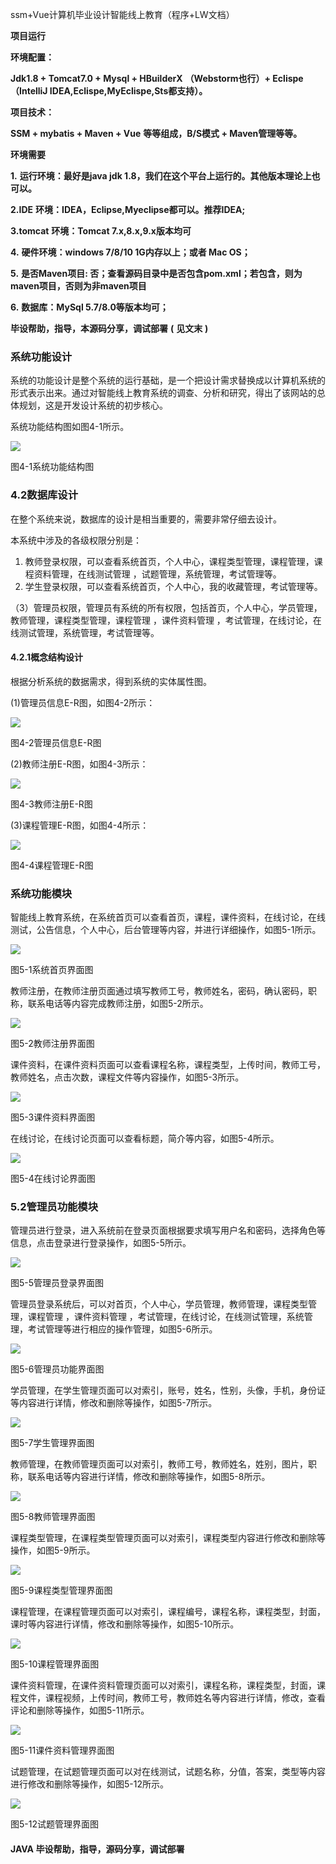ssm+Vue计算机毕业设计智能线上教育（程序+LW文档）

**项目运行**

**环境配置：**

**Jdk1.8 + Tomcat7.0 + Mysql + HBuilderX** **（Webstorm也行）+ Eclispe（IntelliJ
IDEA,Eclispe,MyEclispe,Sts都支持）。**

**项目技术：**

**SSM + mybatis + Maven + Vue** **等等组成，B/S模式 + Maven管理等等。**

**环境需要**

**1.** **运行环境：最好是java jdk 1.8，我们在这个平台上运行的。其他版本理论上也可以。**

**2.IDE** **环境：IDEA，Eclipse,Myeclipse都可以。推荐IDEA;**

**3.tomcat** **环境：Tomcat 7.x,8.x,9.x版本均可**

**4.** **硬件环境：windows 7/8/10 1G内存以上；或者 Mac OS；**

**5.** **是否Maven项目: 否；查看源码目录中是否包含pom.xml；若包含，则为maven项目，否则为非maven项目**

**6.** **数据库：MySql 5.7/8.0等版本均可；**

**毕设帮助，指导，本源码分享，调试部署** **(** **见文末** **)**

### 系统功能设计

系统的功能设计是整个系统的运行基础，是一个把设计需求替换成以计算机系统的形式表示出来。通过对智能线上教育系统的调查、分析和研究，得出了该网站的总体规划，这是开发设计系统的初步核心。

系统功能结构图如图4-1所示。

![](./res/b07d186da70d4c79bb518fd5db8ead90.png)

图4-1系统功能结构图

### 4.2数据库设计

在整个系统来说，数据库的设计是相当重要的，需要非常仔细去设计。

本系统中涉及的各级权限分别是：

  1. 教师登录权限，可以查看系统首页，个人中心，课程类型管理，课程管理，课程资料管理，在线测试管理 ，试题管理，系统管理，考试管理等。
  2. 学生登录权限，可以查看系统首页，个人中心，我的收藏管理，考试管理等。

（3）管理员权限，管理员有系统的所有权限，包括首页，个人中心，学员管理，教师管理，课程类型管理，课程管理 ，课件资料管理
，考试管理，在线讨论，在线测试管理，系统管理，考试管理等。

#### 4.2.1概念结构设计

根据分析系统的数据需求，得到系统的实体属性图。

(1)管理员信息E-R图，如图4-2所示：

![](./res/cc525397c04b42f2b5939ae2155431f7.png)

图4-2管理员信息E-R图

(2)教师注册E-R图，如图4-3所示：

![](./res/2c5ed3947c274dc1936c80f9e67b305f.png)

图4-3教师注册E-R图

(3)课程管理E-R图，如图4-4所示：

![](./res/d1d0a2ab402843a7bbf11cb539f09f7e.png)

图4-4课程管理E-R图

### 系统功能模块

智能线上教育系统，在系统首页可以查看首页，课程，课件资料，在线讨论，在线测试，公告信息，个人中心，后台管理等内容，并进行详细操作，如图5-1所示。

![](./res/b24cb23dcbdc43b892a14c62cb63509b.png)

图5-1系统首页界面图

教师注册，在教师注册页面通过填写教师工号，教师姓名，密码，确认密码，职称，联系电话等内容完成教师注册，如图5-2所示。

![](./res/da2f025dd31d49f5b7a88692662dfdb1.png)

图5-2教师注册界面图

课件资料，在课件资料页面可以查看课程名称，课程类型，上传时间，教师工号，教师姓名，点击次数，课程文件等内容操作，如图5-3所示。

![](./res/0382fbe27790440bac535907c8139902.png)

图5-3课件资料界面图

在线讨论，在线讨论页面可以查看标题，简介等内容，如图5-4所示。

![](./res/7905c33219ba4045812ea2bb0d7179f9.png)

图5-4在线讨论界面图

### 5.2管理员功能模块

管理员进行登录，进入系统前在登录页面根据要求填写用户名和密码，选择角色等信息，点击登录进行登录操作，如图5-5所示。

![](./res/084ccdf3be414e65be7de7361db3141c.png)

图5-5管理员登录界面图

管理员登录系统后，可以对首页，个人中心，学员管理，教师管理，课程类型管理，课程管理 ，课件资料管理
，考试管理，在线讨论，在线测试管理，系统管理，考试管理等进行相应的操作管理，如图5-6所示。

![](./res/8e2993a050b240f5adf25281cc5e77c4.png)

图5-6管理员功能界面图

学员管理，在学生管理页面可以对索引，账号，姓名，性别，头像，手机，身份证等内容进行详情，修改和删除等操作，如图5-7所示。

![](./res/668675084bc242b38dc07a83ee4eb936.png)

图5-7学生管理界面图

教师管理，在教师管理页面可以对索引，教师工号，教师姓名，姓别，图片，职称，联系电话等内容进行详情，修改和删除等操作，如图5-8所示。

![](./res/6555b60c14814c09b6798fa42333c55d.png)

图5-8教师管理界面图

课程类型管理，在课程类型管理页面可以对索引，课程类型内容进行修改和删除等操作，如图5-9所示。

![](./res/ae974fd00f564559971304f28e26159c.png)

图5-9课程类型管理界面图

课程管理，在课程管理页面可以对索引，课程编号，课程名称，课程类型，封面，课时等内容进行详情，修改和删除等操作，如图5-10所示。

![](./res/9f15eb07b5a84408945d50d09bc56f44.png)

图5-10课程管理界面图

课件资料管理，在课件资料管理页面可以对索引，课程名称，课程类型，封面，课程文件，课程视频，上传时间，教师工号，教师姓名等内容进行详情，修改，查看评论和删除等操作，如图5-11所示。

![](./res/c90a6e2b40c34dfb8e8d2282d93e1d84.png)

图5-11课件资料管理界面图

试题管理，在试题管理页面可以对在线测试，试题名称，分值，答案，类型等内容进行修改和删除等操作，如图5-12所示。

![](./res/a6df3c2235094260be8b287b68aff290.png)

图5-12试题管理界面图

#### **JAVA** **毕设帮助，指导，源码分享，调试部署**

